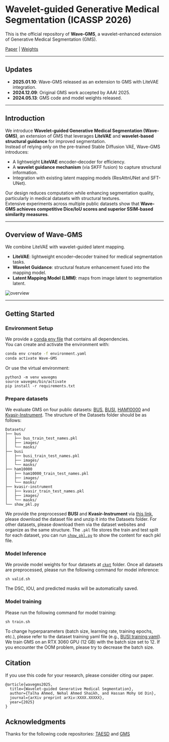 # Wavelet-guided Generative Medical Segmentation (ICASSP 2026)

This is the official repository of **Wave-GMS**, a wavelet-enhanced extension of Generative Medical Segmentation (GMS).

[Paper](https://arxiv.org/pdf/2403.18198.pdf) | [Weights](ckpt)

---

## Updates
- **2025.01.10**: Wave-GMS released as an extension to GMS with LiteVAE integration.
- **2024.12.09**: Original GMS work accepted by AAAI 2025.
- **2024.05.13**: GMS code and model weights released.

---

## Introduction
We introduce **Wavelet-guided Generative Medical Segmentation (Wave-GMS)**, an extension of GMS that leverages **LiteVAE** and **wavelet-based structural guidance** for improved segmentation.  
Instead of relying only on the pre-trained Stable Diffusion VAE, Wave-GMS introduces:
- A lightweight **LiteVAE** encoder–decoder for efficiency.  
- A **wavelet guidance mechanism** (via SKFF fusion) to capture structural information.  
- Integration with existing latent mapping models (ResAttnUNet and SFT-UNet).  

Our design reduces computation while enhancing segmentation quality, particularly in medical datasets with structural textures.  
Extensive experiments across multiple public datasets show that **Wave-GMS achieves competitive Dice/IoU scores and superior SSIM-based similarity measures**.

---

## Overview of Wave-GMS
We combine LiteVAE with wavelet-guided latent mapping.
- **LiteVAE**: lightweight encoder–decoder trained for medical segmentation tasks.
- **Wavelet Guidance**: structural feature enhancement fused into the mapping model.
- **Latent Mapping Model (LMM)**: maps from image latent to segmentation latent.

![overview](assets/overview.svg)

---

## Getting Started

### Environment Setup
We provide a [conda env file](environment.yaml) that contains all dependencies.  
You can create and activate the environment with:
```bash
conda env create -f environment.yaml
conda activate Wave-GMS
```
Or use the virtual environment:
```
python3 -m venv wavegms
source wavegms/bin/activate
pip install -r requirements.txt
```

### Prepare datasets
We evaluate GMS on four public datasets: [BUS](http://www2.docm.mmu.ac.uk/STAFF/M.Yap/dataset.php), [BUSI](https://scholar.cu.edu.eg/?q=afahmy/pages/dataset), [HAM10000](https://dataverse.harvard.edu/dataset.xhtml?persistentId=doi:10.7910/DVN/DBW86T) and [Kvasir-Instrument](https://datasets.simula.no/kvasir-instrument/). The structure of the Datasets folder should be as follows:
```
Datasets/
├── bus
│   ├── bus_train_test_names.pkl
│   ├── images/
│   └── masks/
├── busi
│   ├── busi_train_test_names.pkl
│   ├── images/
│   └── masks/
├── ham10000
│   ├── ham10000_train_test_names.pkl
│   ├── images/
│   └── masks/
├── kvasir-instrument
│   ├── kvasir_train_test_names.pkl
│   ├── images/
│   └── masks/
└── show_pkl.py
```
We provide the preprocessed **BUSI** and **Kvasir-Instrument** via [this link](https://emckclac-my.sharepoint.com/:f:/g/personal/k21066681_kcl_ac_uk/EmKNDZjEtg9EuBygBDyz4wIBKODtGJhzG2xdIy_NLf4VEA?e=whggsd), please download the dataset file and unzip it into the Datasets folder. For other datasets, please download them via the dataset websites and organize as the same structure. The `.pkl` file stores the train and test spilt for each dataset, you can run [`show_pkl.py`](Dataset/show_pkl.py) to show the content for each pkl file.


### Model Inference
We provide model weights for four datasets at [`ckpt`](ckpt) folder. Once all datasets are preprocessed, please run the following command for model inference:
```
sh valid.sh
```

The DSC, IOU, and predicted masks will be automatically saved.

### Model training
Please run the following command for model training:
```
sh train.sh
```

To change hyperparameters (batch size, learning rate, training epochs, etc.), please refer to the dataset training yaml file (e.g., [BUSI training yaml](configs/busi_train.yaml)). We train GMS on an RTX 3060 GPU (12 GB) with the batch size set to 12. If you encounter the OOM problem, please try to decrease the batch size. 

## Citation
If you use this code for your research, please consider citing our paper.
```
@article{wavegms2025,
  title={Wavelet-guided Generative Medical Segmentation},
  author={Talha Ahmed, Nehal Ahmed Shaikh, and Hassan Mohy Ud Din},
  journal={arXiv preprint arXiv:XXXX.XXXXX},
  year={2025}
}
```

## Acknowledgments
Thanks for the following code repositories: [TAESD](https://github.com/madebyollin/taesd) and [GMS](https://github.com/King-HAW/GMS)

